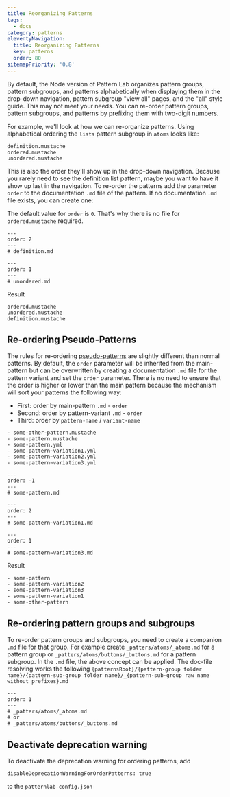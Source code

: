 ```yaml
---
title: Reorganizing Patterns
tags:
  - docs
category: patterns
eleventyNavigation:
  title: Reorganizing Patterns
  key: patterns
  order: 80
sitemapPriority: '0.8'
---
```


By default, the Node version of Pattern Lab organizes pattern groups, pattern subgroups, and patterns alphabetically when displaying them in the drop-down navigation, pattern subgroup "view all" pages, and the "all" style guide. This may not meet your needs. You can re-order pattern groups, pattern subgroups, and patterns by prefixing them with two-digit numbers.

For example, we'll look at how we can re-organize patterns. Using alphabetical ordering the `lists` pattern subgroup in `atoms` looks like:

```
definition.mustache
ordered.mustache
unordered.mustache
```

This is also the order they'll show up in the drop-down navigation. Because you rarely need to see the definition list pattern, maybe you want to have it show up last in the navigation. To re-order the patterns add the parameter `order` to the documentation `.md` file of the pattern. If no documentation `.md` file exists, you can create one:

The default value for `order` is `0`. That's why there is no file for `ordered.mustache` required.

```
---
order: 2
---
# definition.md
```

```
---
order: 1
---
# unordered.md
```

Result

```
ordered.mustache
unordered.mustache
definition.mustache
```

## Re-ordering Pseudo-Patterns

The rules for re-ordering [pseudo-patterns](/docs/using-pseudo-patterns/) are slightly different than normal patterns. By default, the `order` parameter will be inherited from the main-pattern but can be overwritten by creating a documentation `.md` file for the pattern variant and set the `order` parameter. There is no need to ensure that the order is higher or lower than the main pattern because the mechanism will sort your patterns the following way:

- First: order by main-pattern `.md` - `order`
- Second: order by pattern-variant `.md` - `order`
- Third: order by `pattern-name` / `variant-name`

```
- some-other-pattern.mustache
- some-pattern.mustache
- some-pattern.yml
- some-pattern~variation1.yml
- some-pattern~variation2.yml
- some-pattern~variation3.yml
```

```
---
order: -1
---
# some-pattern.md
```

```
---
order: 2
---
# some-pattern~variation1.md
```

```
---
order: 1
---
# some-pattern~variation3.md
```

Result

```
- some-pattern
- some-pattern-variation2
- some-pattern-variation3
- some-pattern-variation1
- some-other-pattern
```

## Re-ordering pattern groups and subgroups

To re-order pattern groups and subgroups, you need to create a companion `.md` file for that group. For example create `_patters/atoms/_atoms.md` for a pattern group or `_patters/atoms/buttons/_buttons.md` for a pattern subgroup. In the `.md` file, the above concept can be applied. The doc-file resolving works the following `{patternsRoot}/{pattern-group folder name}/{pattern-sub-group folder name}/_{pattern-sub-group raw name without prefixes}.md`


```
---
order: 1
---
# _patters/atoms/_atoms.md
# or
# _patters/atoms/buttons/_buttons.md
```

## Deactivate deprecation warning

To deactivate the deprecation warning for ordering patterns, add

```
disableDeprecationWarningForOrderPatterns: true
```

to the `patternlab-config.json`
